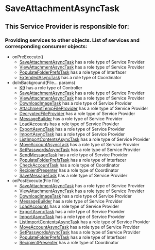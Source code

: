 # SaveAttachmentAsyncTask
## This Service Provider is responsible for:
### Providing services to other objects. List of services and corresponding consumer objects: 
* onPreExecute()
	* [SaveAttachmentAsyncTask](../ServiceProviders/SaveAttachmentAsyncTask.md) has a role type of Service Provider
	* [ViewAttachmentAsyncTask](../ServiceProviders/ViewAttachmentAsyncTask.md) has a role type of Service Provider
	* [PopulateFolderPrefsTask](../Interfacers/PopulateFolderPrefsTask.md) has a role type of Interfacer
	* [ExtendedAsyncTask](../Coordinators/ExtendedAsyncTask.md) has a role type of Coordinator
* doInBackground(File... params)
	* [K9](../Controllers/K9.md) has a role type of Controller
	* [SaveAttachmentAsyncTask](../ServiceProviders/SaveAttachmentAsyncTask.md) has a role type of Service Provider
	* [ViewAttachmentAsyncTask](../ServiceProviders/ViewAttachmentAsyncTask.md) has a role type of Service Provider
	* [DownloadImageTask](../ServiceProviders/DownloadImageTask.md) has a role type of Service Provider
	* [AttachmentTempFileProvider](../ServiceProviders/AttachmentTempFileProvider.md) has a role type of Service Provider
	* [DecryptedFileProvider](../ServiceProviders/DecryptedFileProvider.md) has a role type of Service Provider
	* [MessageBuilder](../ServiceProviders/MessageBuilder.md) has a role type of Service Provider
	* [LoadAccounts](../ServiceProviders/LoadAccounts.md) has a role type of Service Provider
	* [ExportAsyncTask](../ServiceProviders/ExportAsyncTask.md) has a role type of Service Provider
	* [ImportAsyncTask](../ServiceProviders/ImportAsyncTask.md) has a role type of Service Provider
	* [ListImportContentsAsyncTask](../ServiceProviders/ListImportContentsAsyncTask.md) has a role type of Service Provider
	* [MoveAccountAsyncTask](../ServiceProviders/MoveAccountAsyncTask.md) has a role type of Service Provider
	* [SetPasswordsAsyncTask](../ServiceProviders/SetPasswordsAsyncTask.md) has a role type of Service Provider
	* [SendMessageTask](../ServiceProviders/SendMessageTask.md) has a role type of Service Provider
	* [PopulateFolderPrefsTask](../Interfacers/PopulateFolderPrefsTask.md) has a role type of Interfacer
	* [CheckAccountTask](../Coordinators/CheckAccountTask.md) has a role type of Coordinator
	* [RecipientPresenter](../Coordinators/RecipientPresenter.md) has a role type of Coordinator
	* [SaveMessageTask](../ServiceProviders/SaveMessageTask.md) has a role type of Service Provider
* onPostExecute(File file)
	* [SaveAttachmentAsyncTask](../ServiceProviders/SaveAttachmentAsyncTask.md) has a role type of Service Provider
	* [ViewAttachmentAsyncTask](../ServiceProviders/ViewAttachmentAsyncTask.md) has a role type of Service Provider
	* [DownloadImageTask](../ServiceProviders/DownloadImageTask.md) has a role type of Service Provider
	* [MessageBuilder](../ServiceProviders/MessageBuilder.md) has a role type of Service Provider
	* [LoadAccounts](../ServiceProviders/LoadAccounts.md) has a role type of Service Provider
	* [ExportAsyncTask](../ServiceProviders/ExportAsyncTask.md) has a role type of Service Provider
	* [ImportAsyncTask](../ServiceProviders/ImportAsyncTask.md) has a role type of Service Provider
	* [ListImportContentsAsyncTask](../ServiceProviders/ListImportContentsAsyncTask.md) has a role type of Service Provider
	* [MoveAccountAsyncTask](../ServiceProviders/MoveAccountAsyncTask.md) has a role type of Service Provider
	* [SetPasswordsAsyncTask](../ServiceProviders/SetPasswordsAsyncTask.md) has a role type of Service Provider
	* [PopulateFolderPrefsTask](../Interfacers/PopulateFolderPrefsTask.md) has a role type of Interfacer
	* [RecipientPresenter](../Coordinators/RecipientPresenter.md) has a role type of Coordinator
